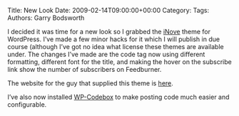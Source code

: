 Title: New Look
Date: 2009-02-14T09:00:00+00:00
Category: 
Tags: 
Authors: Garry Bodsworth

I decided it was time for a new look so I grabbed the [iNove][1] theme for WordPress. I&#8217;ve made a few minor hacks for it which I will publish in due course (although I&#8217;ve got no idea what license these themes are available under. The changes I&#8217;ve made are the code tag now using different formatting, different font for the title, and making the hover on the subscribe link show the number of subscribers on Feedburner.

The website for the guy that supplied this theme is [here][2].

I&#8217;ve also now installed [WP-Codebox][3] to make posting code much easier and configurable.

 [1]: http://wordpress.org/extend/themes/inove
 [2]: http://www.neoease.com/
 [3]: http://wordpress.org/extend/plugins/wp-codebox/